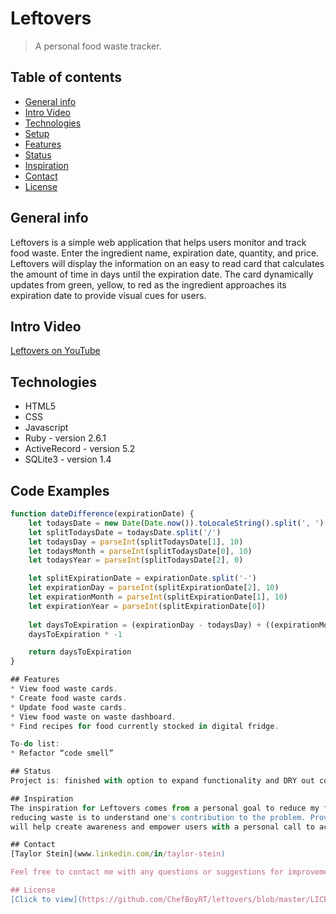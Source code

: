 # Leftovers
> A personal food waste tracker.

## Table of contents
* [General info](#general-info)
* [Intro Video](#intro-video)
* [Technologies](#technologies)
* [Setup](#setup)
* [Features](#features)
* [Status](#status)
* [Inspiration](#inspiration)
* [Contact](#contact)
* [License](#license)

## General info
Leftovers is a simple web application that helps users monitor and track food waste. Enter the ingredient name,
expiration date, quantity, and price. Leftovers will display the information on an easy to read card that calculates the 
amount of time in days until the expiration date. The card dynamically updates from green, yellow, to red as the ingredient 
approaches its expiration date to provide visual cues for users.

## Intro Video
[Leftovers on YouTube](https://www.youtube.com/watch?v=qxT1I0RSelE)

## Technologies
* HTML5
* CSS
* Javascript
* Ruby - version 2.6.1
* ActiveRecord - version 5.2
* SQLite3 - version 1.4

## Code Examples
```javascript
function dateDifference(expirationDate) {
    let todaysDate = new Date(Date.now()).toLocaleString().split(', ')[0]
    let splitTodaysDate = todaysDate.split('/')
    let todaysDay = parseInt(splitTodaysDate[1], 10)
    let todaysMonth = parseInt(splitTodaysDate[0], 10)
    let todaysYear = parseInt(splitTodaysDate[2], 0)

    let splitExpirationDate = expirationDate.split('-')
    let expirationDay = parseInt(splitExpirationDate[2], 10)
    let expirationMonth = parseInt(splitExpirationDate[1], 10)
    let expirationYear = parseInt(splitExpirationDate[0])
    
    let daysToExpiration = (expirationDay - todaysDay) + ((expirationMonth - todaysMonth) * 30) + ((expirationYear - todaysYear))
    daysToExpiration * -1

    return daysToExpiration
}

## Features
* View food waste cards.
* Create food waste cards.
* Update food waste cards.
* View food waste on waste dashboard.
* Find recipes for food currently stocked in digital fridge.

To-do list:
* Refactor “code smell”

## Status
Project is: finished with option to expand functionality and DRY out code.

## Inspiration
The inspiration for Leftovers comes from a personal goal to reduce my food waste footprint. I believe the first step to
reducing waste is to understand one's contribution to the problem. Providing users with data and a simple to use tracker
will help create awareness and empower users with a personal call to action.

## Contact
[Taylor Stein](www.linkedin.com/in/taylor-stein)

Feel free to contact me with any questions or suggestions for improvement!

## License
[Click to view](https://github.com/ChefBoyRT/leftovers/blob/master/LICENSE)
